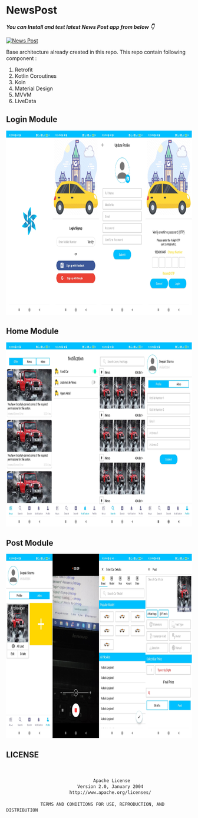 # NewsPost

***You can Install and test latest News Post app from below 👇***

[![News Post](https://img.shields.io/badge/News%20Post-Apk-brightgreen.svg?style=for-the-badge&logo=android)](https://github.com/webaddicted/NewsPost/blob/main/apk/newspost.apk)


Base architecture already created in this repo. This repo contain following component :

1) Retrofit 
2) Kotlin Coroutines
3) Koin
4) Material Design
5) MVVM
6) LiveData


## Login Module

<img src="https://github.com/webaddicted/NewsPost/raw/main/screenshot/login.jpg" height="500"> 


## Home Module

<img src="https://github.com/webaddicted/NewsPost/raw/main/screenshot/home.jpg" height="500"> 


## Post Module

<img src="https://github.com/webaddicted/NewsPost/raw/main/screenshot/post.jpg" height="500"> 




## LICENSE
```


                                 Apache License
                           Version 2.0, January 2004
                        http://www.apache.org/licenses/

             TERMS AND CONDITIONS FOR USE, REPRODUCTION, AND DISTRIBUTION

```


